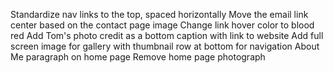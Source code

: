 Standardize nav links to the top, spaced horizontally
Move the email link center based on the contact page image
Change link hover color to blood red
Add Tom's photo credit as a bottom caption with link to website
Add full screen image for gallery with thumbnail row at bottom for navigation
About Me paragraph on home page
Remove home page photograph